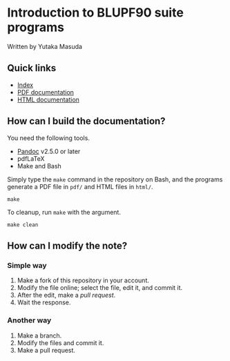 Introduction to BLUPF90 suite programs
======================================

Written by Yutaka Masuda

Quick links
-----------

- [Index](./index.md)
- [PDF documentation](https://github.com/masuday/Blupf90TutorialStandard/releases)
- [HTML documentation](https://masuday.github.io/blupf90_tutorial/index.html)

How can I build the documentation?
----------------------------------

You need the following tools.

- [Pandoc](https://pandoc.org/) v2.5.0 or later
- pdfLaTeX
- Make and Bash

Simply type the `make` command in the repository on Bash, and the programs generate a PDF file in `pdf/` and HTML files in `html/`.

~~~~~
make
~~~~~

To cleanup, run `make` with the argument.

~~~~~
make clean
~~~~~

How can I modify the note?
--------------------------

### Simple way

1. Make a fork of this repository in your account.
2. Modify the file online; select the file, edit it, and commit it.
3. After the edit, make a _pull request_.
4. Wait the response.

### Another way

1. Make a branch.
2. Modify the files and commit it.
3. Make a pull request.
